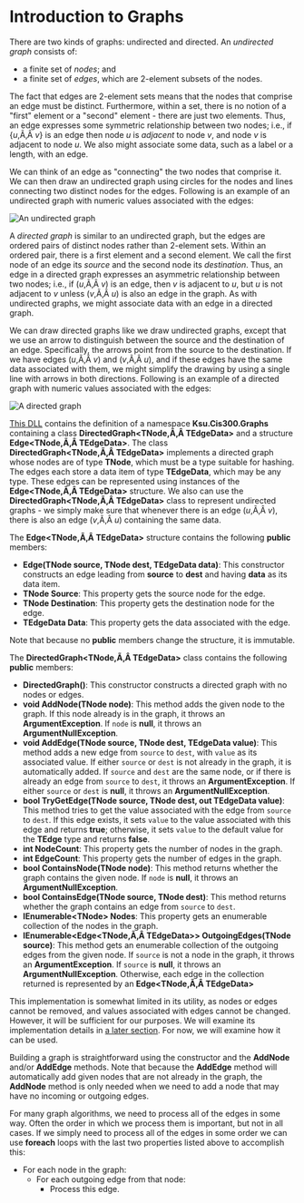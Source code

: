 # Introduction to Graphs

There are two kinds of graphs: undirected and directed. An *undirected
graph* consists of:

  - a finite set of *nodes*; and
  - a finite set of *edges*, which are 2-element subsets of the nodes.

The fact that edges are 2-element sets means that the nodes that
comprise an edge must be distinct. Furthermore, within a set, there is
no notion of a "first" element or a "second" element - there are just
two elements. Thus, an edge expresses some symmetric relationship
between two nodes; i.e., if {*u*,Ã‚Â *v*} is an edge then node *u* is
*adjacent* to node *v*, and node *v* is adjacent to node *u*. We also
might associate some data, such as a label or a length, with an edge.

We can think of an edge as "connecting" the two nodes that comprise it.
We can then draw an undirected graph using circles for the nodes and
lines connecting two distinct nodes for the edges. Following is an
example of an undirected graph with numeric values associated with the
edges:

![An undirected graph](undirected-graph.jpg)

A *directed graph* is similar to an undirected graph, but the edges are
ordered pairs of distinct nodes rather than 2-element sets. Within an
ordered pair, there is a first element and a second element. We call the
first node of an edge its *source* and the second node its
*destination*. Thus, an edge in a directed graph expresses an asymmetric
relationship between two nodes; i.e., if (*u*,Ã‚Â *v*) is an edge, then
*v* is adjacent to *u*, but *u* is not adjacent to *v* unless
(*v*,Ã‚Â *u*) is also an edge in the graph. As with undirected
graphs, we might associate data with an edge in a directed graph.

We can draw directed graphs like we draw undirected graphs, except that
we use an arrow to distinguish between the source and the destination of
an edge. Specifically, the arrows point from the source to the
destination. If we have edges (*u*,Ã‚Â *v*) and (*v*,Ã‚Â *u*), and if
these edges have the same data associated with them, we might simplify
the drawing by using a single line with arrows in both directions.
Following is an example of a directed graph with numeric values
associated with the edges:

![A directed graph](directed-graph.jpg)

[This DLL](Ksu.Cis300.Graphs.dll) contains the definition of a namespace
**Ksu.Cis300.Graphs** containing a class
**DirectedGraph\<TNode,Ã‚Â TEdgeData\>** and a structure
**Edge\<TNode,Ã‚Â TEdgeData\>**. The class
**DirectedGraph\<TNode,Ã‚Â TEdgeData\>** implements a directed
graph whose nodes are of type **TNode**, which must be a type suitable
for hashing. The edges each store a data item of type **TEdgeData**,
which may be any type. These edges can be represented using instances of
the **Edge\<TNode,Ã‚Â TEdgeData\>** structure. We also can use the
**DirectedGraph\<TNode,Ã‚Â TEdgeData\>** class to represent undirected
graphs - we simply make sure that whenever there is an edge
(*u*,Ã‚Â *v*), there is also an edge (*v*,Ã‚Â *u*) containing the
same data.

The **Edge\<TNode,Ã‚Â TEdgeData\>** structure contains the following
**public** members:

  - **Edge(TNode source, TNode dest, TEdgeData data)**: This constructor
    constructs an edge leading from **source** to **dest** and having
    **data** as its data item.
  - **TNode Source**: This property gets the source node for the edge.
  - **TNode Destination**: This property gets the destination node for
    the edge.
  - **TEdgeData Data**: This property gets the data associated with the
    edge.

Note that because no **public** members change the structure, it is
immutable.

The **DirectedGraph\<TNode,Ã‚Â TEdgeData\>** class contains the
following **public** members:

  - **DirectedGraph()**: This constructor constructs a directed graph
    with no nodes or edges.
  - **void AddNode(TNode node)**: This method adds the given node to the
    graph. If this node already is in the graph, it throws an
    **ArgumentException**. If `node` is **null**, it throws an
    **ArgumentNullException**.
  - **void AddEdge(TNode source, TNode dest, TEdgeData value)**: This
    method adds a new edge from `source` to `dest`, with `value` as its
    associated value. If either `source` or `dest` is not already in the
    graph, it is automatically added. If `source` and `dest` are the
    same node, or if there is already an edge from `source` to `dest`,
    it throws an **ArgumentException**. If either `source` or `dest` is
    **null**, it throws an **ArgumentNullException**.
  - **bool TryGetEdge(TNode source, TNode dest, out TEdgeData value)**:
    This method tries to get the value associated with the edge from
    `source` to `dest`. If this edge exists, it sets `value` to the
    value associated with this edge and returns **true**; otherwise, it
    sets `value` to the default value for the **TEdge** type and returns
    **false**.
  - **int NodeCount**: This property gets the number of nodes in the
    graph.
  - **int EdgeCount**: This property gets the number of edges in the
    graph.
  - **bool ContainsNode(TNode node)**: This method returns whether the
    graph contains the given node. If `node` is **null**, it throws an
    **ArgumentNullException**.
  - **bool ContainsEdge(TNode source, TNode dest)**: This method returns
    whether the graph contains an edge from `source` to `dest`.
  - **IEnumerable\<TNode\> Nodes**: This property gets an enumerable
    collection of the nodes in the graph.
  - **IEnumerable\<Edge\<TNode,Ã‚Â TEdgeData\>\> OutgoingEdges(TNode
    source)**: This method gets an enumerable collection of the outgoing
    edges from the given node. If `source` is not a node in the graph,
    it throws an **ArgumentException**. If `source` is **null**, it
    throws an **ArgumentNullException**. Otherwise, each edge in the
    collection returned is represented by an
    **Edge\<TNode,Ã‚Â TEdgeData\>**

This implementation is somewhat limited in its utility, as nodes or
edges cannot be removed, and values associated with edges cannot be
changed. However, it will be sufficient for our purposes. We will
examine its implementation details in [a later
section](/~rhowell/DataStructures/redirect/graph-impl). For now, we will
examine how it can be used.

Building a graph is straightforward using the constructor and the
**AddNode** and/or **AddEdge** methods. Note that because the
**AddEdge** method will automatically add given nodes that are not
already in the graph, the **AddNode** method is only needed when we need
to add a node that may have no incoming or outgoing edges.

For many graph algorithms, we need to process all of the edges in some
way. Often the order in which we process them is important, but not in
all cases. If we simply need to process all of the edges in some order
we can use **foreach** loops with the last two properties listed above
to accomplish this:

  - For each node in the graph:
      - For each outgoing edge from that node:
          - Process this edge.
